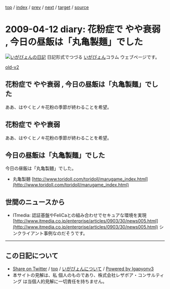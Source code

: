 [top](../index.html) 
 / [index](index.html) 
 / [prev](ig090408.html) 
 / [next](ig090415.html) 
 / [target](http://www.igapyon.jp/igapyon/diary/2009/ig090412.html) 
 / [source](https://github.com/igapyon/diary/blob/master/2009/ig090412.src.md) 

2009-04-12 diary: 花粉症で やや衰弱 , 今日の昼飯は「丸亀製麺」でした
=====================================================================================================
[![いがぴょんの日記](http://www.igapyon.jp/igapyon/diary/images/iga200306s.jpg "いがぴょん")](http://www.igapyon.jp/igapyon/diary/memo/memoigapyon.html) 日記形式でつづる [いがぴょん](http://www.igapyon.jp/igapyon/diary/memo/memoigapyon.html)コラム ウェブページです。

[old-v2](ig090412-orig.html)

## 花粉症で やや衰弱 , 今日の昼飯は「丸亀製麺」でした

ああ、はやくヒノキ花粉の季節が終わることを希望。


## 花粉症で やや衰弱

ああ、はやくヒノキ花粉の季節が終わることを希望。

## 今日の昼飯は「丸亀製麺」でした

今日の昼飯は「丸亀製麺」でした。

* 丸亀製麺
  [http://www.toridoll.com/toridoll/marugame_index.html](http://www.toridoll.com/toridoll/marugame_index.html)

## 世間のニュースから

* ITmedia: 認証基盤やFeliCaとの組み合わせでセキュアな環境を実現
  [http://www.itmedia.co.jp/enterprise/articles/0903/30/news005.html](http://www.itmedia.co.jp/enterprise/articles/0903/30/news005.html)
  シンクライアント事例なのだそうです。


----------------------------------------------------------------------------------------------------

## この日記について

* [Share on Twitter](https://twitter.com/intent/tweet?hashtags=igapyon%2Cdiary%2C%E3%81%84%E3%81%8C%E3%81%B4%E3%82%87%E3%82%93&text=%E8%8A%B1%E7%B2%89%E7%97%87%E3%81%A7+%E3%82%84%E3%82%84%E8%A1%B0%E5%BC%B1+%2C+%E4%BB%8A%E6%97%A5%E3%81%AE%E6%98%BC%E9%A3%AF%E3%81%AF%E3%80%8C%E4%B8%B8%E4%BA%80%E8%A3%BD%E9%BA%BA%E3%80%8D%E3%81%A7%E3%81%97%E3%81%9F&url=http%3A%2F%2Fwww.igapyon.jp%2Figapyon%2Fdiary%2F2009%2Fig090412.html) / [top](../index.html) / [いがぴょんについて](http://www.igapyon.jp/igapyon/diary/memo/memoigapyon.html) / [Powered by Igapyonv3](https://github.com/igapyon/igapyonv3)
* 本サイトの見解は、私 個人のものであり、株式会社レザボア・コンサルティング は当個人的見解に一切責任を持ちません。 
